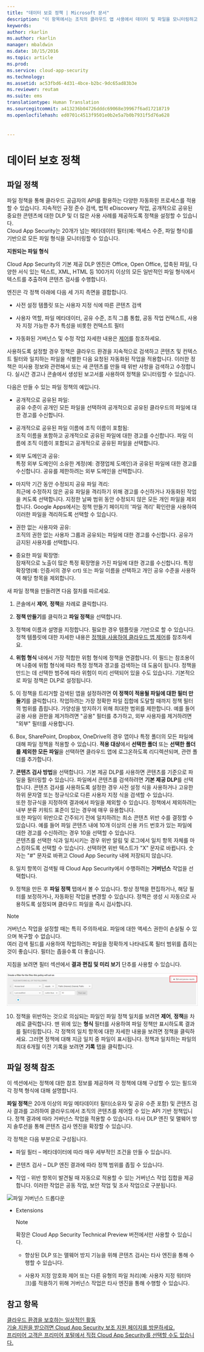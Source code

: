 ```yaml
---
title: "데이터 보호 정책 | Microsoft 문서"
description: "이 항목에서는 조직의 클라우드 앱 사용에서 데이터 및 파일을 모니터링하고 제어하는 데이터 정책을 설정하는 절차에 대해 설명합니다."
keywords: 
author: rkarlin
ms.author: rkarlin
manager: mbaldwin
ms.date: 10/15/2016
ms.topic: article
ms.prod: 
ms.service: cloud-app-security
ms.technology: 
ms.assetid: ac53fbd6-4d31-4bce-b2bc-9dc65ad83b3e
ms.reviewer: reutam
ms.suite: ems
translationtype: Human Translation
ms.sourcegitcommit: a413236b04726dddc69068e39967f6ad17218719
ms.openlocfilehash: ed0701c4513f9501e0b2e5a7b0b7931f5d76a628


---
```


# <a name="data-protection-policies"></a>데이터 보호 정책
    
## <a name="file-policies"></a>파일 정책  
파일 정책을 통해 클라우드 공급자의 API를 활용하는 다양한 자동화된 프로세스를 적용할 수 있습니다. 지속적인 규정 준수 검색, 법적 eDiscovery 작업, 공개적으로 공유된 중요한 콘텐츠에 대한 DLP 및 더 많은 사용 사례를 제공하도록 정책을 설정할 수 있습니다.  
Cloud App Security는 20개가 넘는 메타데이터 필터(예: 액세스 수준, 파일 형식)를 기반으로 모든 파일 형식을 모니터링할 수 있습니다. 
 
**지원되는 파일 형식** 

Cloud App Security의 기본 제공 DLP 엔진은 Office, Open Office, 압축된 파일, 다양한 서식 있는 텍스트, XML, HTML 등 100가지 이상의 모든 일반적인 파일 형식에서 텍스트를 추출하여 콘텐츠 검사를 수행합니다.

엔진은 각 정책 아래에 다음 세 가지 측면을 결합합니다.  
  
-   사전 설정 템플릿 또는 사용자 지정 식에 따른 콘텐츠 검색  
  
-   사용자 역할, 파일 메타데이터, 공유 수준, 조직 그룹 통합, 공동 작업 컨텍스트, 사용자 지정 가능한 추가 특성을 비롯한 컨텍스트 필터  
  
-   자동화된 거버넌스 및 수정 작업 자세한 내용은 [제어](control.md)를 참조하세요.  
  
사용하도록 설정할 경우 정책은 클라우드 환경을 지속적으로 검색하고 콘텐츠 및 컨텍스트 필터와 일치하는 파일을 식별한 다음 요청된 자동화된 작업을 적용합니다. 이러한 정책은 미사용 정보와 관련해서 또는 새 콘텐츠를 만들 때 위반 사항을 검색하고 수정합니다. 실시간 경고나 콘솔에서 생성된 보고서를 사용하여 정책을 모니터링할 수 있습니다.  
  
다음은 만들 수 있는 파일 정책의 예입니다.  
  
-   공개적으로 공유된 파일:  
    공유 수준이 공개인 모든 파일을 선택하여 공개적으로 공유된 클라우드의 파일에 대한 경고를 수신합니다.  
  
-   공개적으로 공유된 파일 이름에 조직 이름이 포함됨:  
    조직 이름을 포함하고 공개적으로 공유된 파일에 대한 경고를 수신합니다. 파일 이름에 조직 이름이 포함되고 공개적으로 공유된 파일을 선택합니다.  
  
-   외부 도메인과 공유:  
    특정 외부 도메인이 소유한 계정(예: 경쟁업체 도메인)과 공유된 파일에 대한 경고를 수신합니다. 공유를 제한하려는 외부 도메인을 선택합니다.  
  
-   마지막 기간 동안 수정되지 공유 파일 격리:  
    최근에 수정하지 않은 공유 파일을 격리하기 위해 경고를 수신하거나 자동화된 작업을 켜도록 선택합니다. 지정한 날짜 범위 동안 수정되지 않은 모든 개인 파일을 제외합니다. Google Apps에서는 정책 만들기 페이지의 '파일 격리' 확인란을 사용하여 이러한 파일을 격리하도록 선택할 수 있습니다.  
  
-   권한 없는 사용자와 공유:  
    조직의 권한 없는 사용자 그룹과 공유되는 파일에 대한 경고를 수신합니다. 공유가 금지된 사용자를 선택합니다.  
  
-   중요한 파일 확장명:  
    잠재적으로 노출이 많은 특정 확장명을 가진 파일에 대한 경고를 수신합니다. 특정 확장명(예: 인증서의 경우 crt) 또는 파일 이름을 선택하고 개인 공유 수준을 사용하여 해당 항목을 제외합니다.  
  
새 파일 정책을 만들려면 다음 절차를 따르세요.  
  
1.  콘솔에서 **제어**, **정책**을 차례로 클릭합니다.  
  
2.  **정책 만들기**를 클릭하고 **파일 정책**을 선택합니다.  
  
3.  정책에 이름과 설명을 지정합니다. 필요한 경우 템플릿을 기반으로 할 수 있습니다. 정책 템플릿에 대한 자세한 내용은 [정책을 사용하여 클라우드 앱 제어](control-cloud-apps-with-policies.md)를 참조하세요.  
  
4.  **위험 형식** 내에서 가장 적합한 위험 형식에 정책을 연결합니다. 이 필드는 참조용이며 나중에 위험 형식에 따라 특정 정책과 경고를 검색하는 데 도움이 됩니다.  정책을 만드는 데 선택한 범주에 따라 위험이 미리 선택되어 있을 수도 있습니다. 기본적으로 파일 정책은 DLP로 설정됩니다.  
  
5.  이 정책을 트리거할 검색된 앱을 설정하려면 **이 정책이 적용될 파일에 대한 필터 만들기**를 클릭합니다. 작업하려는 가장 정확한 파일 집합에 도달할 때까지 정책 필터의 범위를 좁힙니다. 가양성을 방지하기 위해 최대한 범위를 제한합니다. 예를 들어 공용 사용 권한을 제거하려면 "공용" 필터를 추가하고, 외부 사용자를 제거하려면 "외부" 필터를 사용합니다.  
  
6.  Box, SharePoint, Dropbox, OneDrive의 경우 앱이나 특정 폴더의 모든 파일에 대해 파일 정책을 적용할 수 있습니다. **적용 대상**에서 **선택한 폴더** 또는 **선택한 폴더를 제외한 모든 파일**을 선택하면 클라우드 앱에 로그온하도록 리디렉션되며, 관련 폴더를 추가합니다.  
  
7.  **콘텐츠 검사 방법**을 선택합니다. 기본 제공 DLP를 사용하면 콘텐츠를 기준으로 파일을 필터링할 수 있습니다. 파일에서 콘텐츠를 검색하려면 **기본 제공 DLP**를 선택합니다. 콘텐츠 검사를 사용하도록 설정한 경우 사전 설정 식을 사용하거나 고유한 하위 문자열 또는 정규식으로 다른 사용자 지정 식을 검색할 수 있습니다.  
    또한 정규식을 지정하여 결과에서 파일을 제외할 수 있습니다. 정책에서 제외하려는 내부 분류 키워드 표준이 있는 경우에 매우 유용합니다.  
    또한 파일이 위반으로 간주되기 전에 일치하려는 최소 콘텐츠 위반 수를 결정할 수 있습니다. 예를 들어 파일 콘텐츠 내에 10개 이상의 신용 카드 번호가 있는 파일에 대한 경고를 수신하려는 경우 10을 선택할 수 있습니다.  
    콘텐츠를 선택한 식과 일치시키는 경우 위반 알림 및 로그에서 일치 항목 자체를 마스킹하도록 선택할 수 있습니다. 선택하면 위반 텍스트가 "X" 문자로 바뀝니다. 숫자는 "#" 문자로 바뀌고 Cloud App Security 내에 저장되지 않습니다.  
  
8.  일치 항목이 검색될 때 Cloud App Security에서 수행하려는 **거버넌스** 작업을 선택합니다.  
  
9. 정책을 만든 후 **파일 정책** 탭에서 볼 수 있습니다. 항상 정책을 편집하거나, 해당 필터를 보정하거나, 자동화된 작업을 변경할 수 있습니다. 정책은 생성 시 자동으로 사용하도록 설정되며 클라우드 파일을 즉시 검사합니다.  
  
> [!NOTE]  
>  거버넌스 작업을 설정할 때는 특히 주의하세요. 파일에 대한 액세스 권한이 손실될 수 있으며 복구할 수 없습니다.  
> 여러 검색 필드를 사용하여 작업하려는 파일을 정확하게 나타내도록 필터 범위를 좁히는 것이 좋습니다. 필터는 좁을수록 더 좋습니다.  
>   
>  지침을 보려면 필터 섹션에서 **결과 편집 및 미리 보기** 단추를 사용할 수 있습니다.  
  
![파일 정책 편집 및 결과 미리 보기](./media/file-policy-edit-and-preview-results.png "file policy edit and preview results")  
  
10. 정책을 위반하는 것으로 의심되는 파일인 파일 정책 일치를 보려면 **제어**, **정책**을 차례로 클릭합니다. 맨 위에 있는 **형식** 필터를 사용하여 파일 정책만 표시하도록 결과를 필터링합니다. 각 정책의 일치 항목에 대한 자세한 내용을 보려면 정책을 클릭하세요. 그러면 정책에 대해 지금 일치 중 파일이 표시됩니다. 정책과 일치하는 파일의 최대 6개월 이전 기록을 보려면 **기록** 탭을 클릭합니다.     
  
## <a name="file-policy-reference"></a>파일 정책 참조  
이 섹션에서는 정책에 대한 참조 정보를 제공하며 각 정책에 대해 구성할 수 있는 필드와 각 정책 형식에 대해 설명합니다. 
  
**파일 정책**은 20개 이상의 파일 메타데이터 필터(소유자 및 공유 수준 포함) 및 콘텐츠 검사 결과를 고려하여 클라우드에서 조직의 콘텐츠를 제어할 수 있는 API 기반 정책입니다. 정책 결과에 따라 거버넌스 작업을 적용할 수 있습니다. 타사 DLP 엔진 및 맬웨어 방지 솔루션을 통해 콘텐츠 검사 엔진을 확장할 수 있습니다.  
  
각 정책은 다음 부분으로 구성됩니다.  
  
-   파일 필터 – 메타데이터에 따라 매우 세부적인 조건을 만들 수 있습니다.  
  
-   콘텐츠 검사 – DLP 엔진 결과에 따라 정책 범위를 좁힐 수 있습니다.  
  
-   작업 - 위반 항목이 발견될 때 자동으로 적용할 수 있는 거버넌스 작업 집합을 제공합니다.  이러한 작업은 공동 작업, 보안 작업 및 조사 작업으로 구분됩니다.

![파일 거버넌스 드롭다운](./media/file-governance-drop-down.png)
  
-   Extensions  
  
    > [!NOTE]  
    >  확장은 Cloud App Security Technical Preview 버전에서만 사용할 수 있습니다.  
  
    -   향상된 DLP 또는 맬웨어 방지 기능을 위해 콘텐츠 검사는 타사 엔진을 통해 수행할 수 있습니다.  
  
    -   사용자 지정 암호화 제어 또는 다른 유형의 파일 처리(예: 사용자 지정 워터마크)를 적용하기 위해 거버넌스 작업은 타사 엔진을 통해 수행할 수 있습니다.  
  
## <a name="see-also"></a>참고 항목  
[클라우드 환경을 보호하는 일상적인 활동](daily-activities-to-protect-your-cloud-environment.md)   
[기술 지원을 받으려면 Cloud App Security 보조 지원 페이지를 방문하세요.](http://support.microsoft.com/oas/default.aspx?prid=16031)   
[프리미어 고객은 프리미어 포털에서 직접 Cloud App Security를 선택할 수도 있습니다.](https://premier.microsoft.com/)  
  
  


<!--HONumber=Oct16_HO5-->


